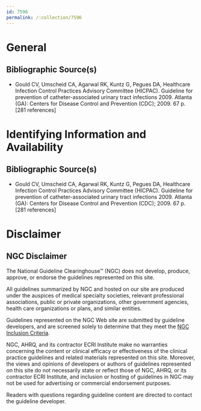 ```yaml
---
id: 7596
permalink: /:collection/7596
---
```


# General

## Bibliographic Source(s)

- Gould CV, Umscheid CA, Agarwal RK, Kuntz G, Pegues DA, Healthcare Infection Control Practices Advisory Committee (HICPAC). Guideline for prevention of catheter-associated urinary tract infections 2009. Atlanta (GA): Centers for Disease Control and Prevention (CDC); 2009. 67 p. [281 references]

# Identifying Information and Availability

## Bibliographic Source(s)

- Gould CV, Umscheid CA, Agarwal RK, Kuntz G, Pegues DA, Healthcare Infection Control Practices Advisory Committee (HICPAC). Guideline for prevention of catheter-associated urinary tract infections 2009. Atlanta (GA): Centers for Disease Control and Prevention (CDC); 2009. 67 p. [281 references]

# Disclaimer

## NGC Disclaimer

The National Guideline Clearinghouse™ (NGC) does not develop, produce, approve, or endorse the guidelines represented on this site.

All guidelines summarized by NGC and hosted on our site are produced under the auspices of medical specialty societies, relevant professional associations, public or private organizations, other government agencies, health care organizations or plans, and similar entities.

Guidelines represented on the NGC Web site are submitted by guideline developers, and are screened solely to determine that they meet the [NGC Inclusion Criteria](/help-and-about/summaries/inclusion-criteria).

NGC, AHRQ, and its contractor ECRI Institute make no warranties concerning the content or clinical efficacy or effectiveness of the clinical practice guidelines and related materials represented on this site. Moreover, the views and opinions of developers or authors of guidelines represented on this site do not necessarily state or reflect those of NGC, AHRQ, or its contractor ECRI Institute, and inclusion or hosting of guidelines in NGC may not be used for advertising or commercial endorsement purposes.

Readers with questions regarding guideline content are directed to contact the guideline developer.

